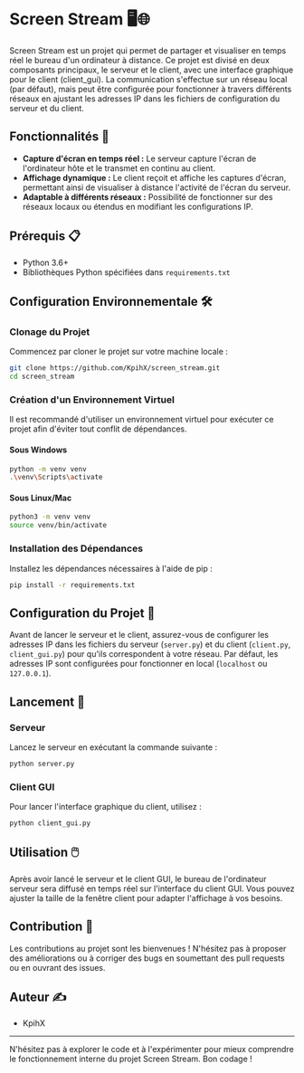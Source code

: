 # Screen Stream 🖥️🌐

Screen Stream est un projet qui permet de partager et visualiser en temps réel le bureau d'un ordinateur à distance. Ce projet est divisé en deux composants principaux, le serveur et le client, avec une interface graphique pour le client (client_gui). La communication s'effectue sur un réseau local (par défaut), mais peut être configurée pour fonctionner à travers différents réseaux en ajustant les adresses IP dans les fichiers de configuration du serveur et du client.

## Fonctionnalités 🚀

- **Capture d'écran en temps réel :** Le serveur capture l'écran de l'ordinateur hôte et le transmet en continu au client.
- **Affichage dynamique :** Le client reçoit et affiche les captures d'écran, permettant ainsi de visualiser à distance l'activité de l'écran du serveur.
- **Adaptable à différents réseaux :** Possibilité de fonctionner sur des réseaux locaux ou étendus en modifiant les configurations IP.

## Prérequis 📋

- Python 3.6+
- Bibliothèques Python spécifiées dans `requirements.txt`

## Configuration Environnementale 🛠️

### Clonage du Projet

Commencez par cloner le projet sur votre machine locale :

```bash
git clone https://github.com/KpihX/screen_stream.git
cd screen_stream
```

### Création d'un Environnement Virtuel

Il est recommandé d'utiliser un environnement virtuel pour exécuter ce projet afin d'éviter tout conflit de dépendances.

#### Sous Windows

```bash
python -m venv venv
.\venv\Scripts\activate
```

#### Sous Linux/Mac

```bash
python3 -m venv venv
source venv/bin/activate
```

### Installation des Dépendances

Installez les dépendances nécessaires à l'aide de pip :

```bash
pip install -r requirements.txt
```

## Configuration du Projet 🔧

Avant de lancer le serveur et le client, assurez-vous de configurer les adresses IP dans les fichiers du serveur (`server.py`) et du client (`client.py`, `client_gui.py`) pour qu'ils correspondent à votre réseau. Par défaut, les adresses IP sont configurées pour fonctionner en local (`localhost` ou `127.0.0.1`).

## Lancement 🚀

### Serveur

Lancez le serveur en exécutant la commande suivante :

```bash
python server.py
```

### Client GUI

Pour lancer l'interface graphique du client, utilisez :

```bash
python client_gui.py
```

## Utilisation 🖱️

Après avoir lancé le serveur et le client GUI, le bureau de l'ordinateur serveur sera diffusé en temps réel sur l'interface du client GUI. Vous pouvez ajuster la taille de la fenêtre client pour adapter l'affichage à vos besoins.

## Contribution 🤝

Les contributions au projet sont les bienvenues ! N'hésitez pas à proposer des améliorations ou à corriger des bugs en soumettant des pull requests ou en ouvrant des issues.

## Auteur ✍️

- KpihX

---

N'hésitez pas à explorer le code et à l'expérimenter pour mieux comprendre le fonctionnement interne du projet Screen Stream. Bon codage !
